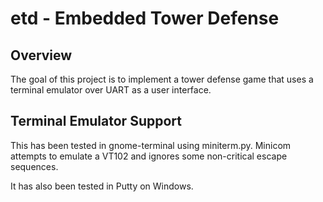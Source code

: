 # etd - Embedded Tower Defense

## Overview

The goal of this project is to implement a tower defense game that uses a
terminal emulator over UART as a user interface.

## Terminal Emulator Support

This has been tested in gnome-terminal using miniterm.py. Minicom attempts to
emulate a VT102 and ignores some non-critical escape sequences.

It has also been tested in Putty on Windows.
